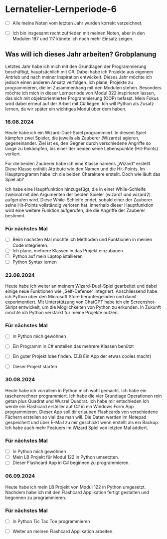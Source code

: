 # Lernatelier-Lernperiode-6

- [ ] Alle meine Noten vom letzten Jahr wurden korrekt verzeichnet.
- [ ] Ich bin insgesamt recht zufrieden mit meinen Noten, aber in den Modulen 187 und 117 könnte ich noch mehr Einsatz zeigen.


## Was will ich dieses Jahr arbeiten? Grobplanung
Letztes Jahr habe ich mich mit den Grundlagen der Programmierung beschäftigt, hauptsächlich mit C#. Dabei habe ich Projekte aus eigenem Antrieb und nach meiner Inspiration entwickelt. Dieses Jahr möchte ich jedoch einen anderen Ansatz verfolgen. Ich plane, Projekte zu programmieren, die im Zusammenhang mit den Modulen stehen. Besonders möchte ich mich in dieser Lernperiode von Modul 322 inspirieren lassen, das sich mit objektorientierter Programmierung (OOP) befasst. Mein Fokus wird dabei erneut auf der Arbeit mit C# liegen. Ich will Python als Zusatz lernen, da wir später ein wichtiges Modul über dem haben.


### 16.08.2024
Heute habe ich ein Wizard-Duel-Spiel programmiert. In diesem Spiel kämpfen zwei Spieler, die jeweils als Zauberer (Wizards) agieren, gegeneinander. Ziel ist es, den Gegner durch verschiedene Angriffe so lange zu bekämpfen, bis einer der beiden seine Lebenspunkte (Hit-Points) verliert. 

Für die beiden Zauberer habe ich eine Klasse namens „Wizard“ erstellt. Diese Klasse enthält Attribute wie den Namen und die Hit-Points. Im Hauptprogramm habe ich die beiden Charaktere erstellt. Doch wie läuft das Spiel ab?

Ich habe eine Hauptfunktion hinzugefügt, die in einer While-Schleife zweimal mit den Argumenten der beiden Spieler (wizard1 und wizard2) aufgerufen wird. Diese While-Schleife endet, sobald einer der Zauberer seine Hit-Points vollständig verloren hat. Innerhalb dieser Hauptfunktion wird eine weitere Funktion aufgerufen, die die Angriffe der Zauberer bestimmt.

### Für nächstes Mal
- [ ] Beim nächsten Mal möchte ich Methoden und Funktionen in meinen Code integrieren.  
- [ ] Ich plane, mehrere Klassen in das Projekt einzubauen.
- [ ] Python auf mein Laptop istallieren
- [ ] Python Syntax lernen

### 23.08.2024
Heute habe ich weiter an meinem Wizard-Duel-Spiel gearbeitet und dabei einige neue Funktionen wie „Self-Defense“ integriert. Anschliessend habe ich Python über den Microsoft Store heruntergeladen und damit experimentiert. Mit Unterstützung von ChatGPT habe ich ein Screenshot-Skript entwickelt, um die Möglichkeiten von Python zu erkunden. In Zukunft möchte ich Python verstärkt für meine Projekte nutzen.

### Für nächstes Mal
- [ ] In Python mich gewöhnen
- [ ] Ein Programm in C# erstellen das mehrere Klassen benützt
- [ ] Ein guter Projekt Idee finden. (Z.B Ein App der etwas cooles macht)
- [ ] Dieser Projekt starten


### 30.08.2024
Heute habe ich vorrallem in Python mich wohl gemacht. Ich habe ein taschenrechner programmiert. Ich habe die vier Grundlage Operationen rein getan plus Quadrat und Wurzel Quadrat. Ich habe mir entschieden Ich werde ein Flashcard ersteller auf C# in ein Windows Form App programmieren. Dieser App soll dir erlauben Flashcards von verschiedene Fächern erstellen so viel das man will. Die Daten werden im Notepad gespeichert und über E-Mail zu mir geschickt wenn erstellt als ein Backup. Ich habe auch mehr Featuers im Wizard Spiel von letzten Mal addiert.

### Für nächstes Mal
- [ ] In Python mich gewöhnen
- [ ] Mein LB Projekt für Modul 122 in Python umsetzten.
- [ ] Dieser Flashcard App in C# beginnen zu programmieren.

### 06.09.2024

Heute habe ich mein LB Projekt von Modul 122 in Python umgesetzt. Nachdem habe ich mit den Flashcard Applikation fertigt gestalten und begonnen zu programmieren.

### Für nächstes Mal
- [ ] In Python Tic Tac Toe programmieren
- [ ] Weiter an meinen Flashcard Applikation arbeiten.


      

